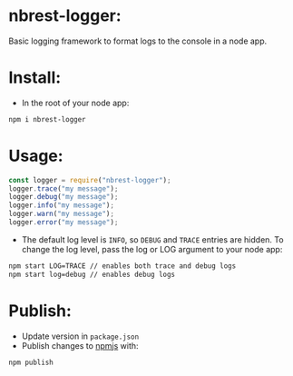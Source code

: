 # nbrest-logger:

Basic logging framework to format logs to the console in a node app.

# Install:

- In the root of your node app:

```sh
npm i nbrest-logger
```

# Usage:

```js
const logger = require("nbrest-logger");
logger.trace("my message");
logger.debug("my message");
logger.info("my message");
logger.warn("my message");
logger.error("my message");
```

- The default log level is `INFO`, so `DEBUG` and `TRACE` entries are hidden. To change the log level, pass the log or LOG argument to your node app:

```sh
npm start LOG=TRACE // enables both trace and debug logs
npm start log=debug // enables debug logs
```

# Publish:

- Update version in `package.json`
- Publish changes to [npmjs](https://www.npmjs.com/package/nbrest-logger) with:

```sh
npm publish
```
